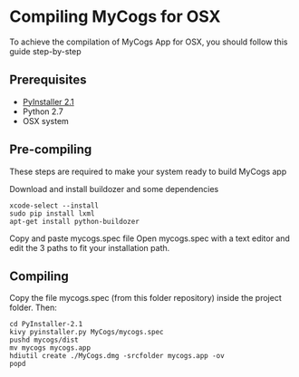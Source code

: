 Compiling MyCogs for OSX
==========================

To achieve the compilation of MyCogs App for OSX, you should follow this guide step-by-step

Prerequisites
-------------------------------------

* [PyInstaller 2.1](www.pyinstaller.org)
* Python 2.7
* OSX system

Pre-compiling
-------------------------------------

These steps are required to make your system ready to build MyCogs app

Download and install buildozer and some dependencies

	xcode-select --install
	sudo pip install lxml
	apt-get install python-buildozer
	
	
Copy and paste mycogs.spec file 
Open mycogs.spec with a text editor and edit the 3 paths to fit your installation path.
	
Compiling
-------------------------------------

Copy the file mycogs.spec (from this folder repository) inside the project folder. Then:

	cd PyInstaller-2.1
	kivy pyinstaller.py MyCogs/mycogs.spec
	pushd mycogs/dist
	mv mycogs mycogs.app
	hdiutil create ./MyCogs.dmg -srcfolder mycogs.app -ov
	popd



